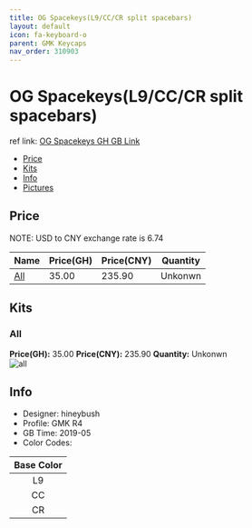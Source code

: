 ```yaml
---
title: OG Spacekeys(L9/CC/CR split spacebars)
layout: default
icon: fa-keyboard-o
parent: GMK Keycaps
nav_order: 310903
---
```


# OG Spacekeys(L9/CC/CR split spacebars)

ref link: [OG Spacekeys GH GB Link](https://geekhack.org/index.php?topic=100687.0)  

* [Price](#price)  
* [Kits](#kits)  
* [Info](#info)  
* [Pictures](#pictures)  


## Price  
NOTE: USD to CNY exchange rate is 6.74

| Name          | Price(GH)    |  Price(CNY) | Quantity |
| ------------- | ------------ |  ---------- | -------- |
|[All](#all)|35.00|235.90|Unkonwn|


## Kits  
### All  
**Price(GH):** 35.00    **Price(CNY):** 235.90    **Quantity:** Unkonwn  
<img src="{{ 'assets/images/gmk-keycaps/ogspacekeys/kits_pics/all.png' | relative_url }}" alt="all" class="image featured">


## Info  
* Designer: hineybush  
* Profile: GMK R4  
* GB Time: 2019-05  
* Color Codes:  

|Base Color
| :-------------:
|L9
|CC
|CR

